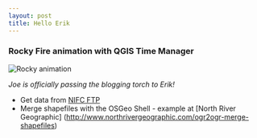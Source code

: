 ```yaml
---
layout: post
title: Hello Erik
---
```


### Rocky Fire animation with QGIS Time Manager
![Rocky animation](https://dl.dropboxusercontent.com/u/345322813/images/rocky.gif "Rocky animation")

_Joe is officially passing the blogging torch to Erik!_

+ Get data from [NIFC FTP](http://ftp.nifc.gov/)
+ Merge shapefiles with the OSGeo Shell - example at [North River Geographic] (http://www.northrivergeographic.com/ogr2ogr-merge-shapefiles)
